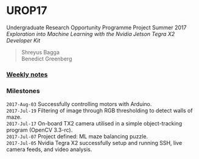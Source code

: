 # UROP17
Undergraduate Research Opportunity Programme Project Summer 2017  
_Exploration into Machine Learning with the Nvidia Jetson Tegra X2 Developer Kit_  

> Shreyus Bagga  
> Benedict Greenberg  

### [Weekly notes](/Weekly-Notes.md)

### Milestones

`2017-Aug-03` Successfully controlling motors with Arduino.  
`2017-Jul-19` Filtering of image through RGB thresholding to detect walls of maze.  
`2017-Jul-17` On-board TX2 camera utilised in a simple object-tracking program (OpenCV 3.3-rc).  
`2017-Jul-07` Project defined: ML maze balancing puzzle.  
`2017-Jul-05` Nvidia Tegra X2 successfully setup and running SSH, live camera feeds, and video analysis.  
